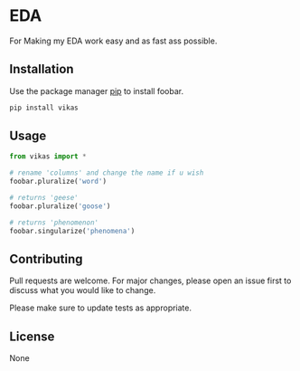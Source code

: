 # EDA

For Making my EDA work easy and as fast ass possible.

## Installation

Use the package manager [pip](https://pip.pypa.io/en/stable/) to install foobar.

```bash
pip install vikas
```

## Usage

```python
from vikas import *

# rename 'columns' and change the name if u wish
foobar.pluralize('word')

# returns 'geese'
foobar.pluralize('goose')

# returns 'phenomenon'
foobar.singularize('phenomena')
```

## Contributing

Pull requests are welcome. For major changes, please open an issue first
to discuss what you would like to change.

Please make sure to update tests as appropriate.

## License

None
